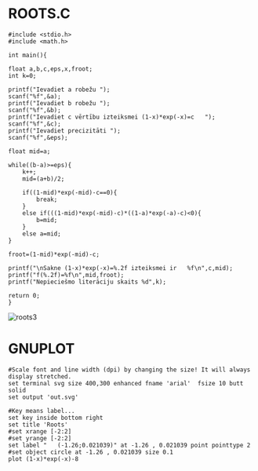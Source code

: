    # ROOTS.C
    
    #include <stdio.h>
    #include <math.h>

    int main(){
    
    float a,b,c,eps,x,froot;
    int k=0;
    
    printf("Ievadiet a robežu ");
    scanf("%f",&a);
    printf("Ievadiet b robežu ");
    scanf("%f",&b);
    printf("Ievadiet c vērtību izteiksmei (1-x)*exp(-x)=c   ");
    scanf("%f",&c);
    printf("Ievadiet precizitāti ");
    scanf("%f",&eps);
    
    float mid=a;
    
    while((b-a)>=eps){
        k++;
        mid=(a+b)/2;
        
        if((1-mid)*exp(-mid)-c==0){
            break;
        }
        else if(((1-mid)*exp(-mid)-c)*((1-a)*exp(-a)-c)<0){
            b=mid;
        }
        else a=mid;
    }
    
    froot=(1-mid)*exp(-mid)-c;

    printf("\nSakne (1-x)*exp(-x)=%.2f izteiksmei ir   %f\n",c,mid);
    printf("f(%.2f)=%f\n",mid,froot);
    printf("Nepieciešmo literāciju skaits %d",k);
    
    return 0;
    }
    
 ![roots3](https://user-images.githubusercontent.com/71380657/103362668-33e9c000-4ac2-11eb-8f33-ead2a3a4a095.png)
    
    
   # GNUPLOT

    #Scale font and line width (dpi) by changing the size! It will always display stretched.
    set terminal svg size 400,300 enhanced fname 'arial'  fsize 10 butt solid
    set output 'out.svg'

    #Key means label...
    set key inside bottom right
    set title 'Roots'
    #set xrange [-2:2]
    #set yrange [-2:2]
    set label "   (-1.26;0.021039)" at -1.26 , 0.021039 point pointtype 2
    #set object circle at -1.26 , 0.021039 size 0.1
    plot (1-x)*exp(-x)-8


